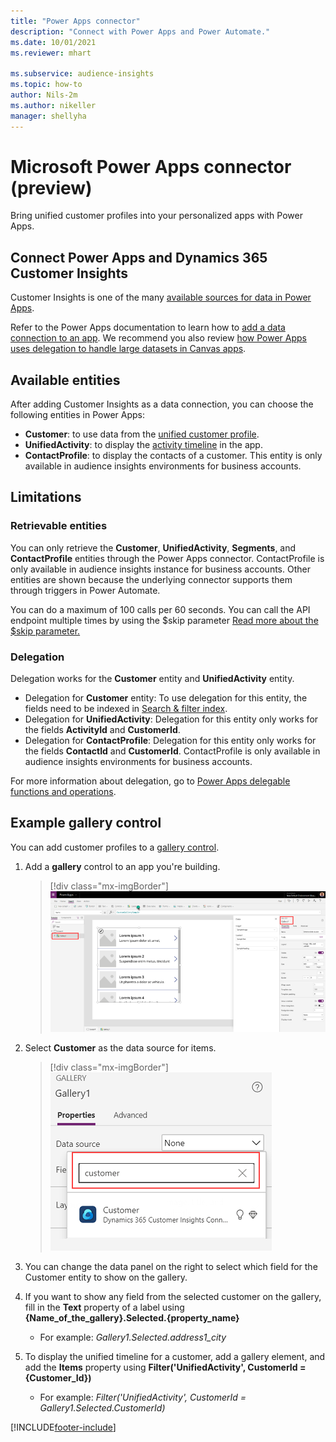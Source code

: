 ```yaml
---
title: "Power Apps connector"
description: "Connect with Power Apps and Power Automate."
ms.date: 10/01/2021
ms.reviewer: mhart

ms.subservice: audience-insights
ms.topic: how-to
author: Nils-2m
ms.author: nikeller
manager: shellyha
---
```


# Microsoft Power Apps connector (preview)

Bring unified customer profiles into your personalized apps with Power Apps.

## Connect Power Apps and Dynamics 365 Customer Insights

Customer Insights is one of the many [available sources for data in Power Apps](/powerapps/maker/canvas-apps/working-with-data-sources).

Refer to the Power Apps documentation to learn how to [add a data connection to an app](/powerapps/maker/canvas-apps/add-data-connection). We recommend you also review [how Power Apps uses delegation to handle large datasets in Canvas apps](/powerapps/maker/canvas-apps/delegation-overview).

## Available entities

After adding Customer Insights as a data connection, you can choose the following entities in Power Apps:

- **Customer**: to use data from the [unified customer profile](customer-profiles.md).
- **UnifiedActivity**: to display the [activity timeline](activities.md) in the app.
- **ContactProfile**: to display the contacts of a customer. This entity is only available in audience insights environments for business accounts.

## Limitations

### Retrievable entities

You can only retrieve the **Customer**, **UnifiedActivity**, **Segments**, and **ContactProfile** entities through the Power Apps connector. ContactProfile is only available in audience insights instance for business accounts. Other entities are shown because the underlying connector supports them through triggers in Power Automate.

You can do a maximum of 100 calls per 60 seconds. You can call the API endpoint multiple times by using the $skip parameter [Read more about the $skip parameter.](https://docs.microsoft.com/en-us/connectors/customerinsights/#get-items-from-an-entity)

### Delegation

Delegation works for the **Customer** entity and **UnifiedActivity** entity. 

- Delegation for **Customer** entity: To use delegation for this entity, the fields need to be indexed in [Search & filter index](search-filter-index.md).  
- Delegation for **UnifiedActivity**: Delegation for this entity only works for the fields **ActivityId** and **CustomerId**.  
- Delegation for **ContactProfile**: Delegation for this entity only works for the fields **ContactId** and **CustomerId**. ContactProfile is only available in audience insights environments for business accounts.

For more information about delegation, go to [Power Apps delegable functions and operations](/powerapps/maker/canvas-apps/delegation-overview). 

## Example gallery control

You can add customer profiles to a [gallery control](/powerapps/maker/canvas-apps/add-gallery).

1. Add a **gallery** control to an app you're building.

    > [!div class="mx-imgBorder"]
    > ![Add a gallery element.](media/connector-powerapps9.png "Add a gallery element.")

2. Select **Customer** as the data source for items.

    > [!div class="mx-imgBorder"]
    > ![Select a data source.](media/choose-datasource-powerapps.png "Select a data source.")

3. You can change the data panel on the right to select which field for the Customer entity to show on the gallery.

4. If you want to show any field from the selected customer on the gallery, fill in the **Text** property of a label using **{Name_of_the_gallery}.Selected.{property_name}**  
    - For example: _Gallery1.Selected.address1_city_

5. To display the unified timeline for a customer, add a gallery element, and add the **Items** property using **Filter('UnifiedActivity', CustomerId = {Customer_Id})**  
    - For example: _Filter('UnifiedActivity', CustomerId = Gallery1.Selected.CustomerId)_


[!INCLUDE[footer-include](../includes/footer-banner.md)]
